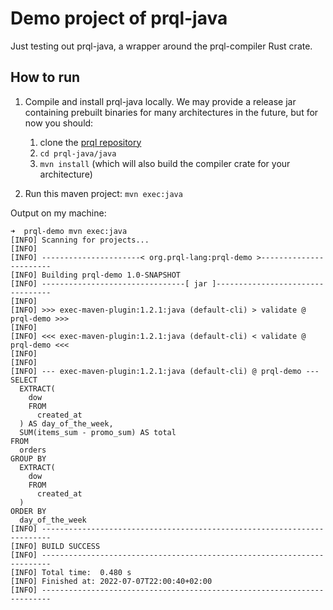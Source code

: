 # Demo project of prql-java

Just testing out prql-java, a wrapper around the prql-compiler Rust crate.

## How to run

1. Compile and install prql-java locally. We may provide a release jar containing prebuilt binaries for many architectures in the future, but for now you should:
   1. clone the [prql repository](https://github.com/prql/prql)
   2. `cd prql-java/java`
   3. `mvn install` (which will also build the compiler crate for your architecture)

2. Run this maven project: `mvn exec:java`

Output on my machine:

```
➜  prql-demo mvn exec:java
[INFO] Scanning for projects...
[INFO]
[INFO] ----------------------< org.prql-lang:prql-demo >-----------------------
[INFO] Building prql-demo 1.0-SNAPSHOT
[INFO] --------------------------------[ jar ]---------------------------------
[INFO]
[INFO] >>> exec-maven-plugin:1.2.1:java (default-cli) > validate @ prql-demo >>>
[INFO]
[INFO] <<< exec-maven-plugin:1.2.1:java (default-cli) < validate @ prql-demo <<<
[INFO]
[INFO]
[INFO] --- exec-maven-plugin:1.2.1:java (default-cli) @ prql-demo ---
SELECT
  EXTRACT(
    dow
    FROM
      created_at
  ) AS day_of_the_week,
  SUM(items_sum - promo_sum) AS total
FROM
  orders
GROUP BY
  EXTRACT(
    dow
    FROM
      created_at
  )
ORDER BY
  day_of_the_week
[INFO] ------------------------------------------------------------------------
[INFO] BUILD SUCCESS
[INFO] ------------------------------------------------------------------------
[INFO] Total time:  0.480 s
[INFO] Finished at: 2022-07-07T22:00:40+02:00
[INFO] ------------------------------------------------------------------------
```